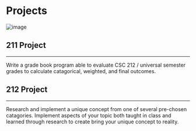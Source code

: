 # Projects

![image](https://miro.medium.com/v2/resize:fill:1200:632/gravity:fp:0.51:0.63/0*rrsCUv2GHjEDRPj9)

## 211 Project

---

Write a grade book program able to evaluate CSC 212 / universal semester grades to calculate catagorical, weighted, and final outcomes.

## 212 Project

---

Research and implement a unique concept from one of several pre-chosen catagories. Implement aspects of your topic both taught in class and learned through research to create bring your unique concept to reality.
